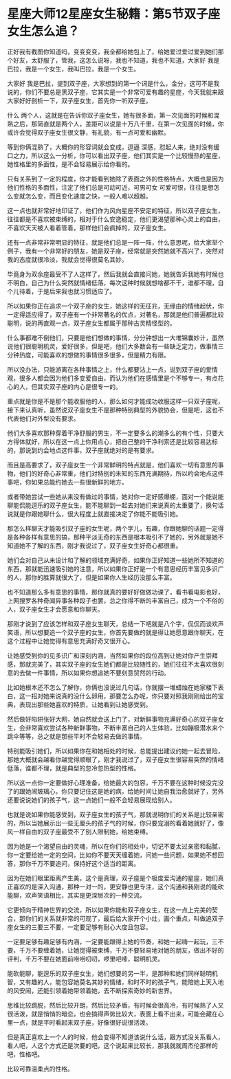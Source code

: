 # 星座大师12星座女生秘籍：第5节双子座女生怎么追？

正好我有截图你知道吗，变变变变，我全都给她包上了，给她爱过爱过爱到她们那个好友，太舒服了，管我，这怎么说呀，我也不知道，我也不知道，大家好 我是巴拉，我是一个女生，我叫巴拉，我是一个女生。

大家好 我是巴拉，提到双子座，大家想到的第一个词是什么，金分，这可不是我说的，你们不要总是黑双子座，它其实是一个非常可爱有趣的星座，今天我就来跟大家好好剖析一下，双子座女生，首先你一听双子座。

什么 两个人，这就是在告诉你双子座女生，她有很多面，第一次见面的时候和混熟之后，那简直就是两个人，差距可以说是十万八千里，在第一次见面的时候，你或许会觉得双子座女生很文静，有礼貌，有一点可爱和幽默。

等到你俩混熟了，大概你的形容词就会变成，逗逼 深感，怼起人来，绝对没有缓口之力，所以这么一分析，你可以看出双子座，他们其实是一个比较慢热的星座，她性格里的多面性，是不会轻易展示给你看的。

只有关系到了一定的程度，你才能看到她除了表面之外的性格特点，大概也是因为他们性格的多面性，注定了他们总是可动可近，可男可女 可爱可恨，往往是想怎么变就怎么变，而且变化速度之快，一般人难以超越。

这一点也就非常好地印证了，他们作为风向星座不安定的特征，所以双子座女生，往往都是不喜欢被束缚的，相对于什么安逸稳定，他们更渴望那种心灵上的自由，不喜欢天天被人看着管着，那样他们会疯掉的，双子座女生。

还有一点非常非常明显的特征，就是他们总是一阵一阵，什么意思呢，给大家举个例子，我有一个非常好的朋友，她是双子座，经常就是突然她就不高兴了，突然对我的态度就很冷淡，我就会觉得很莫名其妙。

毕竟身为双余座最受不了人这样了，然后我就会直接问她，她就告诉我她有时候也不明白，自己为什么突然就情绪低落，每次这种时候就想啥都不干，谁都不理，自个儿待着，于是后来我也就习惯适应了。

所以如果你正在追求一个双子座的女生，她这样的无征兆，无缘由的情绪起伏，你一定得适应得了，双子座有一个非常著名的优点，对著名，那就是他们普遍都比较聪明，说的再直观一点，双子座女生都属于那种古灵精怪型的。

什么事都难不倒他们，只要是他们想做的事情，分分钟想出一大堆锦囊妙计，虽然说他们很聪明机灵，爱好很多，但是吧，他们大多数会有一些缺乏定力，做事情三分钟热度，可能喜欢的想做的事情很多很多，但是精力有限。

所以没办法，只能游离在各种事情之上，什么都要沾上一点，说到双子座的爱情观，很多人都会因为他们多变爱自由，而认为他们在感情里是个不够专一，有点花心的人，但其实双子座的内心是很专一的。

重点就是你是不是那个能收服他的人，那么如何才能成功收服这样一只双子座呢，接下来认真听，虽然说双子座女生不是那种特别典型的外貌协会，但是吧，这也不代表他们对外型没有要求。

他们大多喜欢那种穿着干净舒服的男生，不一定要多么的潮多么的有个性，只要大方得体就好，所以在这一点上你用点心，把自己整的干净利索还是比较容易达标的，那说到约会地点这件事，双子座就绝对的是有要求。

而且是高要求了，双子座女生一个非常鲜明的特点就是，他们喜欢一切有意思的事物，他们的好奇心非常重，他们对特别的未知的东西充满期待，所以约会地点这件事吧，你如果总能约她去一些很新鲜的地方。

或者带她尝试一些她从来没有做过的事情，她对你一定好感爆棚，面对一个能说能聊能侃能逗乐的双子座女生，能不能聊到一起去对她们来说真的太重要了，换句话说就是你跟她聊什么，很大程度上就直接决定了你能不能吸引她。

那怎么样聊天才能吸引双子座的女生呢，两个字儿，有趣，你跟她聊的话题一定得是各种各样有意思的搞，那种平淡无奇的东西是根本吸引不了她的，另外就是她不知道她不了解的东西，刚才我说过了，双子座女生好奇心都很重。

她们会对自己从未设计和了解的领域充满好奇，如果你正好知道一些她所不知道的东西，那就能迅速吸引她的注意，所以如果你正好是一个有意思经历丰富见多识广的人，那你的胜算就很大了，但是如果你人生经历没那么丰富。

也不知道那么多有意思的事情，那你就真的要好好做做功课了，看书看电影也好，上网搜罗各种奇闻异事各种段子也罢，总之你得不断的丰富自己，成为一个不俗的人，双子座女生才会愿意和你聊天。

那刚才说到了应该怎样和双子座女生聊天，总结一下吧就是八个字，侃侃而谈欢声笑语，所以想要追一个双子座的女生，你首先要做的就是得让她愿意跟你聊天，在这个过程中让她觉得有意思充满好奇又很开心。

让她感受到你的见多识广和深刻内涵，当然如果你的段位高到让她对你产生崇拜感，那就完美了，其实双子座的女生她们都是比较随性的，她们往往不太喜欢很刻意的去做一件事情，所以如果你想追她不要刻意贸然的行动。

比如她根本还不怎么了解你，你俩也没说过几句话，你就摆一堆蜡烛在她家楼下表白，这一招对她来说真的没什么卵用，那要怎么办呢，你只要对照我刚刚给出的宝典，表现出那些她喜欢的特质，让她看到让她感受到。

然后做好陷阱张好大网，她自然就会送上门了，对新鲜事物充满好奇心的双子座女生，会非常喜欢尝试各种新鲜事物，不断丰富自己的人生体验，比如蹦极潜水来个跳伞等等，总之就是那些平时不会轻易去做的事情。

特别能吸引她们，所以如果你在和她相处的时候，总能提出建议约她一起去冒险，那她大概就会越看你越觉得顺眼了，刚才我说过了，双子座女生很容易突然的情绪低落，谁都不理，就是典型的忽冷忽热型的性格。

所以这一点你一定要做好心理准备，给她最大的包容，千万不要在这种时候没完没了的跟她闹玻璃心，你只要记住这是她的病，给她时间让她自我治愈就好了，另外还要说说她们的孩子气，这一点她们一般不会轻易展现给别人。

也就是说如果你能感受到，双子座女生的孩子气，那就说明你们的关系是比较亲密的，所以当她展示出一些无厘头的孩子气的时候，你只要宠溺的看着她就好了，像风一样自由的双子座最受不了别人限制她，给她束缚。

因为她是一个渴望自由的灵魂，所以在你们的相处中，切记不要太过亲密和黏膩，你一定要给她一定的空间，比如你不要天天缠着她，问她一些问题，如果她不想回答，那你千万不要追问，保持好这个适当的距离。

因为在她们眼里距离产生美，这个是真理，双子座是个极度爱沟通的星座，她们真正喜欢的是深入沟通，那种一对一的，更安静也更专注，这个沟通和我刚说的能砍能聊，欢声笑语相比，其实是更深层次的一种交流。

它更倾向于精神世界的交流，所以如果你能和双子座女生，在这一点上完美的契合，那你们的关系就非常的可观了，最后给大家开个小灶，画个重点，叫做追双子座女生的三要三不要，一定要足够有耐心大度且包容。

一定要足够有趣足够有内涵，一定要能跟得上她的节奏，和她一起嗨一起玩，三不要，千万不要缠着她，让她觉得被束缚，千万不要轻易地对她的朋友，做出不好的评判，千万不要在她面前唠唠叨叨，啰里吧嗦，聪明机灵。

能砍能聊，能逗乐的双子座女生，她们想要的另一半，是那种和她们同样聪明机智，又有趣的人，能包容她莫名其妙的情绪，和时不时的孩子气，能陪她上天入地的风安闹，还能引领着她带领着她，去不断探索奇妙的新世界。

思维比较跳脱，然后比较开朗，然后比较矛盾，有时候会很高冷，有时候熟了人又很活泼，就是悄悄的暗恋，也会搞得声势比较大，表面上看不出来，可能会藏在心里一点，就是平时看起来双子座，好像很好说很活泼。

但是真正喜欢上一个人的时候，他会变得不知道该说什么话，跟方式没关系看人，看人吧，人这个方式还是次要的吧，这个说起来比较长，那我就就周杰伦那样的吧，性格吧。

比较可靠温柔点的性格。